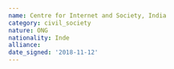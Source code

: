 ```yaml
---
name: Centre for Internet and Society, India
category: civil_society
nature: ONG
nationality: Inde
alliance: 
date_signed: '2018-11-12'
---
```

    